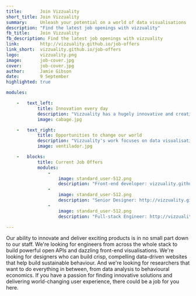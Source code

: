 ```yaml
---
title:       Join Vizzuality
short_title: Join Vizzuality
summary:     Unleash your potential on a world of data visualisations
description: "Find the latest job openings with vizzuality"
fb_title:    Join Vizzuality
fb_description: Find the latest job openings with vizzuality
link:        http://vizzuality.github.io/job-offers
link_short:  vizzuality.github.io/job-offers
logo:        vizzuality.png
image:       job-cover.jpg
cover:       job-cover.jpg
author:      Jamie Gibson
date:        9 September
highlighted: true

modules:

    -   text_left:
            title: Innovation every day
            description: "Vizzuality has a hugely innovative and creative environment. Every member of staff is empowered to explore their field and find new solutions to problems. Surrounded by a multi-disciplinary set of experts, you'll learn something new every day."
            image: cabage.jpg

    -   text_right:
            title: Opportunities to change our world
            description: "Vizzuality's work focuses on data visualisations for stories that matter. We use our skills to compel change in people's behaviour that leads to a better world. Joining vizzuality will give you unique opportunities to change our world for the better."
            image: ventilador.jpg

    -   blocks:
            title: Current Job Offers
            modules:
                - 
                    image: standard_user-512.png
                    description: "Front-end developer: vizzuality.github.io/job-offers/development/2015/10/01/offer-front-end-senior-engineer.html"
                -
                    image: standard_user-512.png
                    description: "Senior Designer: http://vizzuality.github.io/job-offers/design/2016/04/28/offer-senior-designer.html"
                -   
                    image: standard_user-512.png
                    description: "Full-stack Engineer: http://vizzuality.github.io/job-offers/development/2016/06/15/offer-full-stack-engineer.html"

---
```

Our ability to innovate and deliver exciting products is in no small part down to our staff. We're looking for engineers from across the whole stack to build powerful open APIs and dazzling front-end visualisations. We're looking for designers who can build crisp, compelling data-driven websites that help build sustainable behaviour. And we're looking for researchers that want to do everything in between, from data analysis to behavioural economics. If you have a passion for finding innovative solutions and delivering world-changing user experience, there could be a job for you here.
